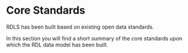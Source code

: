 <!-- https://hackmd.io/mqMgeciKQTCGvxjCR4946Q -->

# Core Standards

RDLS has been built based on existing open data standards.

In this section you will find a short summary of the core standards upon which the RDL data model has been built.